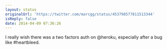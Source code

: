 ```yaml
---
layout: status
originalUrl: 'https://twitter.com/marcgg/status/453798577811513344'
isReply: false
date: 2014-04-09 07:36:26
---
```


I really wish there was a two factors auth on @heroku, especially after a bug like #heartbleed.
